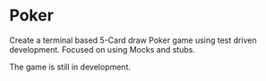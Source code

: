 # Poker
Create a terminal based 5-Card draw Poker game using test driven development. Focused on using Mocks and stubs.

The game is still in development.